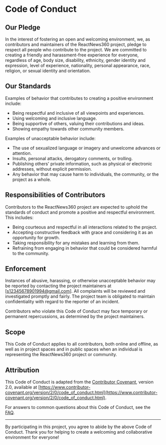 # Code of Conduct

## Our Pledge

In the interest of fostering an open and welcoming environment, we, as contributors and maintainers of the ReactNews360 project, pledge to respect all people who contribute to the project. We are committed to creating a friendly and harassment-free experience for everyone, regardless of age, body size, disability, ethnicity, gender identity and expression, level of experience, nationality, personal appearance, race, religion, or sexual identity and orientation.

## Our Standards

Examples of behavior that contributes to creating a positive environment include:

- Being respectful and inclusive of all viewpoints and experiences.
- Using welcoming and inclusive language.
- Being supportive of others, valuing their contributions and ideas.
- Showing empathy towards other community members.

Examples of unacceptable behavior include:

- The use of sexualized language or imagery and unwelcome advances or attention.
- Insults, personal attacks, derogatory comments, or trolling.
- Publishing others' private information, such as physical or electronic addresses, without explicit permission.
- Any behavior that may cause harm to individuals, the community, or the project as a whole.

## Responsibilities of Contributors

Contributors to the ReactNews360 project are expected to uphold the standards of conduct and promote a positive and respectful environment. This includes:

- Being courteous and respectful in all interactions related to the project.
- Accepting constructive feedback with grace and considering it as an opportunity for growth.
- Taking responsibility for any mistakes and learning from them.
- Refraining from engaging in behavior that could be considered harmful to the community.

## Enforcement

Instances of abusive, harassing, or otherwise unacceptable behavior may be reported by contacting the project maintainers at [s12345678901994@gmail.com]. All complaints will be reviewed and investigated promptly and fairly. The project team is obligated to maintain confidentiality with regard to the reporter of an incident.

Contributors who violate this Code of Conduct may face temporary or permanent repercussions, as determined by the project maintainers.

## Scope

This Code of Conduct applies to all contributors, both online and offline, as well as in project spaces and in public spaces when an individual is representing the ReactNews360 project or community.

## Attribution

This Code of Conduct is adapted from the [Contributor Covenant](https://www.contributor-covenant.org), version 2.0, available at [https://www.contributor-covenant.org/version/2/0/code_of_conduct.html](https://www.contributor-covenant.org/version/2/0/code_of_conduct.html).

For answers to common questions about this Code of Conduct, see the [FAQ](https://www.contributor-covenant.org/faq).

---

By participating in this project, you agree to abide by the above Code of Conduct. Thank you for helping to create a welcoming and collaborative environment for everyone!
